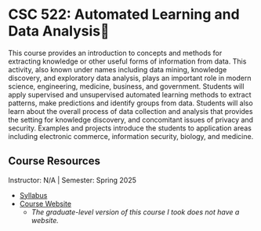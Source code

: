 # CSC 522: Automated Learning and Data Analysis🤖
This course provides an introduction to concepts and methods for extracting knowledge or other useful forms of information from data. This activity, also known under names including data mining, knowledge discovery, and exploratory data analysis, plays an important role in modern science, engineering, medicine, business, and government. Students will apply supervised and unsupervised automated learning methods to extract patterns, make predictions and identify groups from data. Students will also learn about the overall process of data collection and analysis that provides the setting for knowledge discovery, and concomitant issues of privacy and security. Examples and projects introduce the students to application areas including electronic commerce, information security, biology, and medicine. 

## Course Resources
Instructor: N/A | Semester: Spring 2025
* [Syllabus]()
* [Course Website](https://www.csc.ncsu.edu/courses/outcomes.php?uniq_id=27)
   * _The graduate-level version of this course I took does not have a website._

